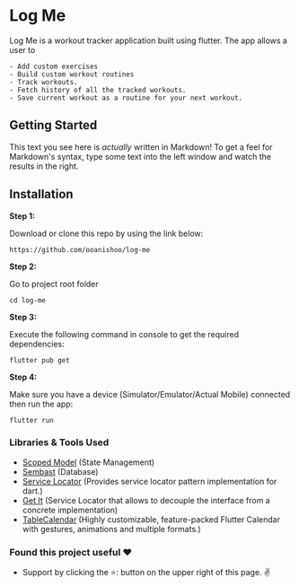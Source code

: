 # Log Me
Log Me is a workout tracker application built using flutter. The app allows a user to 
    
    - Add custom exercises
    - Build custom workout routines 
    - Track workouts.
    - Fetch history of all the tracked workouts.
    - Save current workout as a routine for your next workout.
    
## Getting Started
This text you see here is *actually* written in Markdown! To get a feel for Markdown's syntax, type some text into the left window and watch the results in the right.

## Installation

**Step 1:**

Download or clone this repo by using the link below:

```
https://github.com/ooanishoo/log-me
```

**Step 2:**

Go to project root folder
``` 
cd log-me
```

**Step 3:**

Execute the following command in console to get the required dependencies: 

``` 
flutter pub get 
```
**Step 4:**

Make sure you have a device (Simulator/Emulator/Actual Mobile) connected then run the app:

``` 
flutter run
```

### Libraries & Tools Used
* [Scoped Model](https://pub.dev/packages/scoped_model) (State Management)
* [Sembast](https://pub.dev/packages/sembast) (Database)
* [Service Locator](https://pub.dev/packages/service_locator) (Provides service locator pattern implementation for dart.)
* [Get It](https://pub.dev/packages/get_it) (Service Locator that allows to decouple the interface from a concrete implementation)
* [TableCalendar](https://pub.dev/packages/table_calendar) (Highly customizable, feature-packed Flutter Calendar with gestures, animations and multiple formats.)

### Found this project useful ❤️
* Support by clicking the ⭐️: button on the upper right of this page.  ✌️
